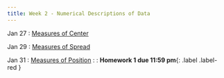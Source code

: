 ```yaml
---
title: Week 2 - Numerical Descriptions of Data
---
```


Jan 27
: [Measures of Center](https://rmshksu.github.io/stat240_spring2025/classes/d03-240-spr25.html)

Jan 29
: [Measures of Spread](https://rmshksu.github.io/stat240_spring2025/classes/d04-240-spr25.html)

Jan 31
: [Measures of Position](https://rmshksu.github.io/stat240_spring2025/classes/d05-240-spr25.html)
: [](#) 
  : **Homework 1 due 11:59 pm**{: .label .label-red }

